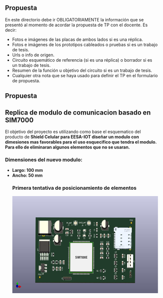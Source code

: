 ## Propuesta ##
En este directorio debe ir OBLIGATORIAMENTE la información que se presentó al momento de acordar la propuesta de TP con el docente. Es decir:
* Fotos e imágenes de las placas de ambos lados si es una réplica. 
* Fotos e imágenes de los prototipos cableados o pruebas si es un trabajo de tesis.
* Urls o info de origen. 
* Circuito esquemático de referencia (si es una réplica) o borrador si es un trabajo de tesis.
* Resumen de la función u objetivo del circuito si es un trabajo de tesis.
* Cualquier otra nota que se haya usado para definir el TP en el formulario de propuesta.


## Propuesta ##


## Replica de modulo de comunicacion basado en SIM7000

El objetivo del proyecto es utilizando como base el esquematico del producto de <b>Shield Celular para EESA-IOT<b> diseñar un modulo con dimesiones mas favorables para el uso esquecifico que tendra el modulo. Para ello de eliminaran algunos elementos que no se usaran.
 ### Dimensiones del nuevo modulo:
  <ul>
    <li>
     Largo: 100 mm
    </li>  
    <li>
    Ancho: 50 mm
    </li> 
  </lu> 

  ### Primera tentativa de posicionamiento de elementos
  
<p align="center">
  <img src="./tentativo_modulo_SIM7000G.jpg" width="480" height="320" >
</p>
 
